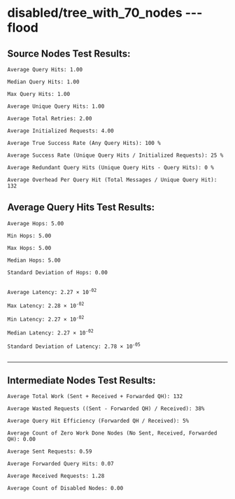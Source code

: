 # disabled/tree_with_70_nodes --- flood
## Source Nodes Test Results:
	Average Query Hits: 1.00

	Median Query Hits: 1.00

	Max Query Hits: 1.00

	Average Unique Query Hits: 1.00

	Average Total Retries: 2.00

	Average Initialized Requests: 4.00

	Average True Success Rate (Any Query Hits): 100 %

	Average Success Rate (Unique Query Hits / Initialized Requests): 25 %

	Average Redundant Query Hits (Unique Query Hits - Query Hits): 0 %

	Average Overhead Per Query Hit (Total Messages / Unique Query Hit): 132



## Average Query Hits Test Results:
<pre><code>Average Hops: 5.00

Min Hops: 5.00

Max Hops: 5.00

Median Hops: 5.00

Standard Deviation of Hops: 0.00


Average Latency: 2.27 × 10<sup>-02</sup>

Max Latency: 2.28 × 10<sup>-02</sup>

Min Latency: 2.27 × 10<sup>-02</sup>

Median Latency: 2.27 × 10<sup>-02</sup>

Standard Deviation of Latency: 2.78 × 10<sup>-05</sup>

</code></pre>

---------------------------------------------
## Intermediate Nodes Test Results:

	Average Total Work (Sent + Received + Forwarded QH): 132

	Average Wasted Requests ((Sent - Forwarded QH) / Received): 38%

	Average Query Hit Efficiency (Forwarded QH / Received): 5%

	Average Count of Zero Work Done Nodes (No Sent, Received, Forwarded QH): 0.00

	Average Sent Requests: 0.59

	Average Forwarded Query Hits: 0.07

	Average Received Requests: 1.28

	Average Count of Disabled Nodes: 0.00

